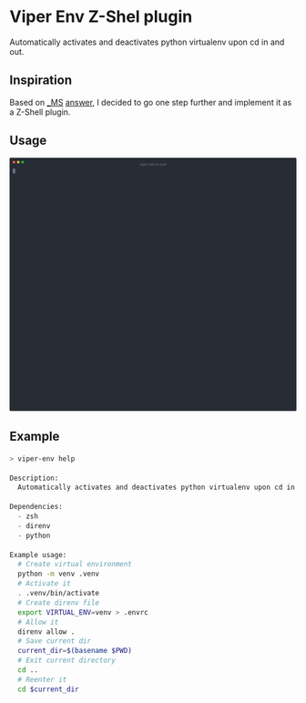 # Viper Env Z-Shel plugin

Automatically activates and deactivates python virtualenv upon cd in and out.

## Inspiration

Based on [_MS](https://stackoverflow.com/users/8694152/ms) [answer](https://stackoverflow.com/a/50830617/11685534), I decided to go one step further and implement it as a Z-Shell plugin.

## Usage
<!-- [![asciicast](https://asciinema.org/a/4iMwcKfBS1dc1EgI1FihrDVxT.svg)](https://asciinema.org/a/4iMwcKfBS1dc1EgI1FihrDVxT) -->

![Alt text](./make_animation/assets/final.svg)

## Example
```zsh
> viper-env help

Description:
  Automatically activates and deactivates python virtualenv upon cd in and out.

Dependencies:
  - zsh
  - direnv
  - python

Example usage:
  # Create virtual environment
  python -m venv .venv
  # Activate it
  . .venv/bin/activate
  # Create direnv file
  export VIRTUAL_ENV=venv > .envrc
  # Allow it
  direnv allow .
  # Save current dir
  current_dir=$(basename $PWD)
  # Exit current directory
  cd ..
  # Reenter it
  cd $current_dir
```

